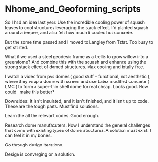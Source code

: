 # Nhome_and_Geoforming_scripts

So I had an idea last year. Use the incredible cooling power of squash leaves to cool structures leveraging the stack effect. I'd planted squash around a teepee, and also felt how much it cooled hot concrete. 

But the some time passed and I moved to Langley from Tzfat. Too busy to get started.

What if we used a steel geodesic frame as a trellis to grow willow into a greendome? And combine this with the squash and enhance using the strong stack effect of domed structures. Max cooling and totally free. 

I watch a video from pvc domes ( good stuff - functional, not aesthetic ), where they wrap a dome with screen and use Latex modified concrete ( LMC ) to form a super-thin shell dome for real cheap. Looks good. How could I make this better?

Downsides: It isn't insulated, and it isn't finished, and it isn't up to code. These are the tough parts. Must find solutions.

Learn the all the relevant codes. Good enough. 

Research dome manufacuters. Now I understand the general challenges that come with existing types of dome structures. A solution must exist. I can feel it in my bones.

Go through design iterations.

Design is converging on a solution.


